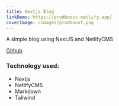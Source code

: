 ```yaml
---
title: Nextjs Blog
linkDemo: https://prodboost.netlify.app/
coverImage: /images/prodboost.png
---
```

A﻿ simple blog using NextJS and NetlifyCMS


[G﻿ithub](https://github.com/SamirAhma/elevate-your-life)

### T﻿echnology used:

* N﻿extjs
* N﻿etlifyCMS
* M﻿arkdown
* T﻿ailwind